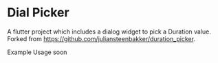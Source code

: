 # Dial Picker

A flutter project which includes a dialog widget to pick a Duration value. Forked from https://github.com/juliansteenbakker/duration_picker.

Example Usage soon

